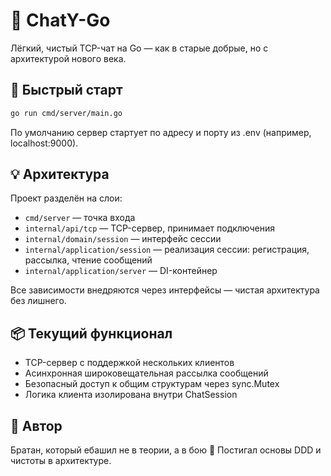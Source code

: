 # 🧠 ChatY-Go

Лёгкий, чистый TCP-чат на Go — как в старые добрые, но с архитектурой нового века.

## 🚀 Быстрый старт

```bash
go run cmd/server/main.go
```
По умолчанию сервер стартует по адресу и порту из .env (например, localhost:9000).

## 💡 Архитектура
Проект разделён на слои:

* `cmd/server` — точка входа
* `internal/api/tcp` — TCP-сервер, принимает подключения
* `internal/domain/session` — интерфейс сессии
* `internal/application/session` — реализация сессии: регистрация, рассылка, чтение сообщений
* `internal/application/server` — DI-контейнер

Все зависимости внедряются через интерфейсы — чистая архитектура без лишнего.

## 📦 Текущий функционал
* TCP-сервер с поддержкой нескольких клиентов
* Асинхронная широковещательная рассылка сообщений
* Безопасный доступ к общим структурам через sync.Mutex
* Логика клиента изолирована внутри ChatSession

## 🤝 Автор
Братан, который ебашил не в теории, а в бою 💪 Постигал основы DDD и чистоты в архитектуре.
